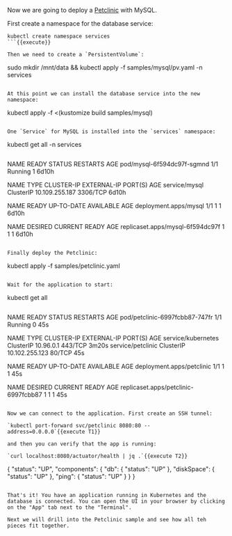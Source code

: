 
Now we are going to deploy a [Petclinic](https://github.com/spring-projects/spring-petclinic) with MySQL. 

First create a namespace for the database service:

```
kubectl create namespace services
```{{execute}}

Then we need to create a `PersistentVolume`:

```
sudo mkdir /mnt/data && kubectl apply -f samples/mysql/pv.yaml -n services
```{{execute}}

At this point we can install the database service into the new namespace:

```
kubectl apply -f <(kustomize build samples/mysql)
```{{execute}}

One `Service` for MySQL is installed into the `services` namespace:

```
kubectl get all -n services
```{{execute}}

```
NAME                         READY   STATUS    RESTARTS   AGE
pod/mysql-6f594dc97f-sgmnd   1/1     Running   1          6d10h

NAME            TYPE        CLUSTER-IP       EXTERNAL-IP   PORT(S)    AGE
service/mysql   ClusterIP   10.109.255.187   <none>        3306/TCP   6d10h

NAME                    READY   UP-TO-DATE   AVAILABLE   AGE
deployment.apps/mysql   1/1     1            1           6d10h

NAME                               DESIRED   CURRENT   READY   AGE
replicaset.apps/mysql-6f594dc97f   1         1         1       6d10h
```

Finally deploy the Petclinic:

```
kubectl apply -f samples/petclinic.yaml
```{{execute}}

Wait for the application to start:

```
kubectl get all
```{{execute}}

```
NAME                             READY   STATUS    RESTARTS   AGE
pod/petclinic-6997fcbb87-747fr   1/1     Running   0          45s

NAME                 TYPE        CLUSTER-IP       EXTERNAL-IP   PORT(S)   AGE
service/kubernetes   ClusterIP   10.96.0.1        <none>        443/TCP   3m20s
service/petclinic    ClusterIP   10.102.255.123   <none>        80/TCP    45s

NAME                        READY   UP-TO-DATE   AVAILABLE   AGE
deployment.apps/petclinic   1/1     1            1           45s

NAME                                   DESIRED   CURRENT   READY   AGE
replicaset.apps/petclinic-6997fcbb87   1         1         1       45s
```

Now we can connect to the application. First create an SSH tunnel:

`kubectl port-forward svc/petclinic 8080:80 --address=0.0.0.0`{{execute T1}}

and then you can verify that the app is running:

`curl localhost:8080/actuator/health | jq .`{{execute T2}}

```
{
  "status": "UP",
  "components": {
    "db": {
      "status": "UP"
    },
    "diskSpace": {
      "status": "UP"
    },
    "ping": {
      "status": "UP"
    }
  }
}
```

That's it! You have an application running in Kubernetes and the database is connected. You can open the UI in your browser by clicking on the "App" tab next to the "Terminal".

Next we will drill into the Petclinic sample and see how all teh pieces fit together.